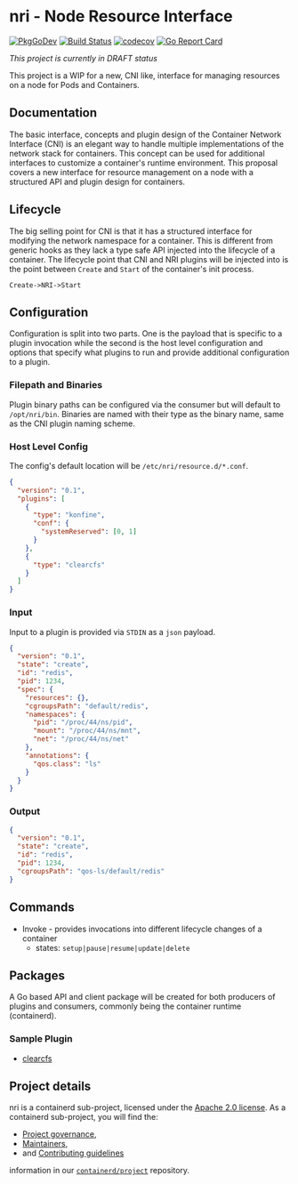 # nri - Node Resource Interface

[![PkgGoDev](https://pkg.go.dev/badge/github.com/containerd/nri)](https://pkg.go.dev/github.com/containerd/nri)
[![Build Status](https://github.com/containerd/nri/workflows/CI/badge.svg)](https://github.com/containerd/nri/actions?query=workflow%3ACI)
[![codecov](https://codecov.io/gh/containerd/nri/branch/master/graph/badge.svg)](https://codecov.io/gh/containerd/nri)
[![Go Report Card](https://goreportcard.com/badge/github.com/containerd/nri)](https://goreportcard.com/report/github.com/containerd/nri)

*This project is currently in DRAFT status*

This project is a WIP for a new, CNI like, interface for managing resources on a node for Pods and Containers.

## Documentation

The basic interface, concepts and plugin design of the Container Network Interface (CNI) is an elegant way to handle multiple implementations of the network stack for containers.
This concept can be used for additional interfaces to customize a container's runtime environment.
This proposal covers a new interface for resource management on a node with a structured API and plugin design for containers.

## Lifecycle

The big selling point for CNI is that it has a structured interface for modifying the network namespace for a container.
This is different from generic hooks as they lack a type safe API injected into the lifecycle of a container.
The lifecycle point that CNI and NRI plugins will be injected into is the point between `Create` and `Start` of the container's init process.

`Create->NRI->Start`

## Configuration

Configuration is split into two parts.  One is the payload that is specific to a plugin invocation while the second is the host level configuration and options that specify what plugins to run and provide additional configuration to a plugin.

### Filepath and Binaries

Plugin binary paths can be configured via the consumer but will default to `/opt/nri/bin`.
Binaries are named with their type as the binary name, same as the CNI plugin naming scheme.

### Host Level Config

The config's default location will be `/etc/nri/resource.d/*.conf`.

```json
{
  "version": "0.1",
  "plugins": [
    {
      "type": "konfine",
      "conf": {
        "systemReserved": [0, 1]
      }
    },
    {
      "type": "clearcfs"
    }
  ]
}
```

### Input

Input to a plugin is provided via `STDIN` as a `json` payload.

```json
{
  "version": "0.1",
  "state": "create",
  "id": "redis",
  "pid": 1234,
  "spec": {
    "resources": {},
    "cgroupsPath": "default/redis",
    "namespaces": {
      "pid": "/proc/44/ns/pid",
      "mount": "/proc/44/ns/mnt",
      "net": "/proc/44/ns/net"
    },
    "annotations": {
      "qos.class": "ls"
    }
  }
}
```

### Output

```json
{
  "version": "0.1",
  "state": "create",
  "id": "redis",
  "pid": 1234,
  "cgroupsPath": "qos-ls/default/redis"
}
```

## Commands

*  Invoke - provides invocations into different lifecycle changes of a container
	- states: `setup|pause|resume|update|delete`

## Packages

A Go based API and client package will be created for both producers of plugins and consumers, commonly being the container runtime (containerd).

### Sample Plugin

* [clearcfs](examples/clearcfs/main.go)

## Project details

nri is a containerd sub-project, licensed under the [Apache 2.0 license](./LICENSE).
As a containerd sub-project, you will find the:

 * [Project governance](https://github.com/containerd/project/blob/master/GOVERNANCE.md),
 * [Maintainers](https://github.com/containerd/project/blob/master/MAINTAINERS),
 * and [Contributing guidelines](https://github.com/containerd/project/blob/master/CONTRIBUTING.md)

information in our [`containerd/project`](https://github.com/containerd/project) repository.
